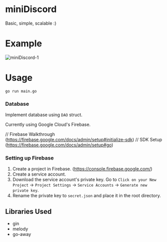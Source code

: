 # miniDiscord
Basic, simple, scalable :)

# Example
![miniDiscord-1](https://user-images.githubusercontent.com/75096034/194345156-2f24770d-4d5c-448e-b4f9-65ba8f6205ab.gif)

# Usage
`go run main.go`

### Database
Implement database using `DAO` struct.

Currently using Google Cloud's Firebase.

// Firebase Walkthrough (<https://firebase.google.com/docs/admin/setup#initialize-sdk>)
// SDK Setup (<https://firebase.google.com/docs/admin/setup#go>)
### Setting up Firebase
1. Create a project in Firebase. (<https://console.firebase.google.com/>)
2. Create a service account.
3. Download the service account's private key.
   Go to `Click on your New Project` -> `Project Settings` -> `Service Accounts` -> `Generate new private key`.
4. Rename the private key to `secret.json` and place it in the root directory.

## Libraries Used
- gin
- melody
- go-away
